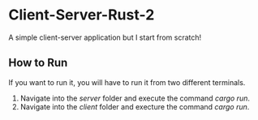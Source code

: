 # Client-Server-Rust-2
A simple client-server application but I start from scratch!

## How to Run
If you want to run it, you will have to run it from two different terminals. <br>
1. Navigate into the *server* folder and execute the command *cargo run*.
2. Navigate into the *client* folder and execture the command *cargo run*.
